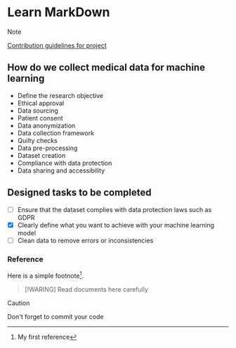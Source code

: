# Learn MarkDown
>[!NOTE]
>[Contribution guidelines for project](docs/CONTRIBUTING.md)

## How do we collect medical data for machine learning
- Define the research objective
- Ethical approval
- Data sourcing
- Patient consent
- Data anonymization
- Data collection framework
- Quilty checks
- Data pre-processing
- Dataset creation
- Compliance with data protection
- Data sharing and accessibility

## Designed tasks to be completed
- [ ] Ensure that the dataset complies with data protection laws such as GDPR
- [x] Clearly define what you want to achieve with your machine learning model
- [ ] Clean data to remove errors or inconsistencies

### Reference
Here is a simple footnote[^1].

[^1]: My first reference

>[!WARING]
>Read documents here carefully

>[!CAUTION]
>Don't forget to commit your code
